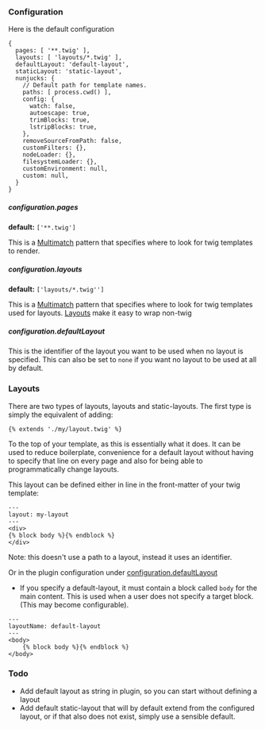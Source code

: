 
### Configuration
Here is the default configuration
```
{
  pages: [ '**.twig' ],
  layouts: [ 'layouts/*.twig' ],
  defaultLayout: 'default-layout',
  staticLayout: 'static-layout',
  nunjucks: {
    // Default path for template names.
    paths: [ process.cwd() ],
    config: {
      watch: false,
      autoescape: true,
      trimBlocks: true,
      lstripBlocks: true,
    },
    removeSourceFromPath: false,
    customFilters: {},
    nodeLoader: {},
    filesystemLoader: {},
    customEnvironment: null,
    custom: null,
  }
}
```

##### configuration.pages
**default:** `['**.twig']`

This is a [Multimatch](https://www.npmjs.com/package/multimatch) pattern that specifies where to look for twig templates to render.

##### configuration.layouts
**default:** `['layouts/*.twig'']`

This is a [Multimatch](https://www.npmjs.com/package/multimatch) pattern that specifies where to look for twig templates used for layouts. [Layouts](#layouts) make it easy
to wrap non-twig 

##### configuration.defaultLayout
This is the identifier of the layout you want to be used when no layout is specified. This can also be set to `none` if you want no layout to be used at all by default.

### Layouts
There are two types of layouts, layouts and static-layouts. The first type is simply the equivalent of adding:
```twig
{% extends './my/layout.twig' %}
``` 
To the top of your template, as this is essentially what it does. It can be used to reduce boilerplate, convenience for a default layout without having to specify that line on every page and
also for being able to programmatically change layouts. 

This layout can be defined either in line in the front-matter of your twig template:
```twig
---
layout: my-layout
---
<div>
{% block body %}{% endblock %}
</div>
``` 
Note: this doesn't use a path to a layout, instead it uses an identifier.

Or in the plugin configuration under [configuration.defaultLayout](#configurationdefaultLayout)

* If you specify a default-layout, it must contain a block called `body` for the main content. This is used when a user does not specify a target block. (This may become configurable).
```
---
layoutName: default-layout
---
<body>
    {% block body %}{% endblock %}
</body>
```


### Todo
- Add default layout as string in plugin, so you can start without defining a layout
- Add default static-layout that will by default extend from the configured layout, or if that also does not exist, simply use a sensible default.